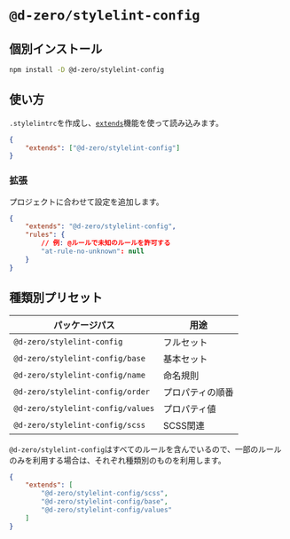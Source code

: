 # `@d-zero/stylelint-config`

## 個別インストール

```sh
npm install -D @d-zero/stylelint-config
```

## 使い方

`.stylelintrc`を作成し、[`extends`](https://stylelint.io/user-guide/configure#extends)機能を使って読み込みます。

```json
{
	"extends": ["@d-zero/stylelint-config"]
}
```

### 拡張

プロジェクトに合わせて設定を追加します。

```json
{
	"extends": "@d-zero/stylelint-config",
	"rules": {
		// 例: @ルールで未知のルールを許可する
		"at-rule-no-unknown": null
	}
}
```

## 種類別プリセット

| パッケージパス                    | 用途             |
| --------------------------------- | ---------------- |
| `@d-zero/stylelint-config`        | フルセット       |
| `@d-zero/stylelint-config/base`   | 基本セット       |
| `@d-zero/stylelint-config/name`   | 命名規則         |
| `@d-zero/stylelint-config/order`  | プロパティの順番 |
| `@d-zero/stylelint-config/values` | プロパティ値     |
| `@d-zero/stylelint-config/scss`   | SCSS関連         |

`@d-zero/stylelint-config`はすべてのルールを含んでいるので、一部のルールのみを利用する場合は、それぞれ種類別のものを利用します。

```json
{
	"extends": [
		"@d-zero/stylelint-config/scss",
		"@d-zero/stylelint-config/base",
		"@d-zero/stylelint-config/values"
	]
}
```
